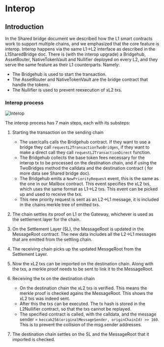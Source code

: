# Interop

## Introduction

In the Shared bridge document we described how the L1 smart contracts work to support multiple chains, and we emphasized
that the core feature is interop. Interop happens via the same L1->L2 interface as described in the L1SharedBridge doc.
There is (with the interop upgrade) a Bridgehub, AssetRouter, NativeTokenVault and Nullifier deployed on every L2, and
they serve the same feature as their L1 counterparts. Namely:

- The Bridgehub is used to start the transaction.
- The AssetRouter and NativeTokenVault are the bridge contract that handle the tokens.
- The Nullifier is used to prevent reexecution of xL2 txs.

### Interop process

![Interop](./img/hyperbridging.png)

The interop process has 7 main steps, each with its substeps:

1. Starting the transaction on the sending chain

   - The user/calls calls the Bridgehub contract. If they want to use a bridge they call
     `requestL2TransactionTwoBridges`, if they want to make a direct call they call `requestL2TransactionDirect`
     function.
   - The Bridgehub collects the base token fees necessary for the interop tx to be processed on the destination chain,
     and if using the TwoBridges method the calldata and the destination contract ( for more data see Shared bridge
     doc).
   - The Bridgehub emits a `NewPriorityRequest` event, this is the same as the one in our Mailbox contract. This event
     specifies the xL2 txs, which uses the same format as L1->L2 txs. This event can be picked up and used to receive
     the txs.
   - This new priority request is sent as an L2->L1 message, it is included in the chains merkle tree of emitted txs.

2. The chain settles its proof on L1 or the Gateway, whichever is used as the settlement layer for the chain.
3. On the Settlement Layer (SL), the MessageRoot is updated in the MessageRoot contract. The new data includes all the
   L2->L1 messages that are emitted from the settling chain.
4. The receiving chain picks up the updated MessgeRoot from the Settlement Layer.
5. Now the xL2 txs can be imported on the destination chain. Along with the txs, a merkle proof needs to be sent to link
   it to the MessageRoot.
6. Receiving the tx on the destination chain

   - On the destination chain the xL2 txs is verified. This means the merkle proof is checked agains the MessageRoot.
     This shows the xL2 txs was indeed sent.
   - After this the txs can be executed. The tx hash is stored in the L2Nullifier contract, so that the txs cannot be
     replayed.
   - The specified contract is called, with the calldata, and the message sender =
     `keccak256(originalMessageSender, originChainId) >> 160`. This is to prevent the collision of the msg.sender
     addresses.

7. The destination chain settles on the SL and the MessageRoot that it imported is checked.
